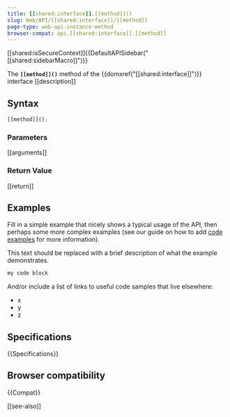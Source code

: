 ```yaml
---
title: [[shared:interface]].[[method]]()
slug: Web/API/[[shared:interface]]/[[method]]
page-type: web-api-instance-method
browser-compat: api.[[shared:interface]].[[method]]
---
```

[[shared:isSecureContext]]{{DefaultAPISidebar("[[shared:sidebarMacro]]")}}

The **`[[method]]()`** method of the {{domxref("[[shared:interface]]")}} interface [[description]]

## Syntax

```js
[[method]]();
```

### Parameters

[[arguments]]

### Return Value

[[return]]

## Examples

Fill in a simple example that nicely shows a typical usage of the API, then perhaps some more complex examples (see our guide on how to add [code examples](/en-US/docs/MDN/Contribute/Structures/Code_examples) for more information).

This text should be replaced with a brief description of what the example demonstrates.

```js
my code block
```

And/or include a list of links to useful code samples that live elsewhere:

*   x
*   y
*   z

## Specifications

{{Specifications}}

## Browser compatibility

{{Compat}}

[[see-also]]